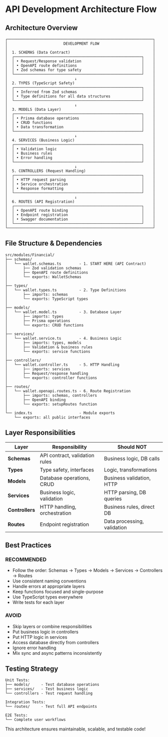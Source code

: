 # API Development Architecture Flow

## Architecture Overview

```
┌─────────────────────────────────────────────────────────────────┐
│                         DEVELOPMENT FLOW                        │
│                                                                 │
│  1. SCHEMAS (Data Contract)                                     │
│  ┌─────────────────────────────────────────────────────────┐    │
│  │ • Request/Response validation                           │    │
│  │ • OpenAPI route definitions                             │    │
│  │ • Zod schemas for type safety                           │    │
│  └─────────────────────────────────────────────────────────┘    │
│                              ↓                                  │
│  2. TYPES (TypeScript Safety)                                   │
│  ┌─────────────────────────────────────────────────────────┐    │
│  │ • Inferred from Zod schemas                             │    │
│  │ • Type definitions for all data structures              │    │
│  └─────────────────────────────────────────────────────────┘    │
│                              ↓                                  │
│  3. MODELS (Data Layer)                                         │
│  ┌─────────────────────────────────────────────────────────┐    │
│  │ • Prisma database operations                            │    │
│  │ • CRUD functions                                        │    │
│  │ • Data transformation                                   │    │
│  └─────────────────────────────────────────────────────────┘    │
│                              ↓                                  │
│  4. SERVICES (Business Logic)                                   │
│  ┌─────────────────────────────────────────────────────────┐    │
│  │ • Validation logic                                      │    │
│  │ • Business rules                                        │    │
│  │ • Error handling                                        │    │
│  └─────────────────────────────────────────────────────────┘    │
│                              ↓                                  │
│  5. CONTROLLERS (Request Handling)                              │
│  ┌─────────────────────────────────────────────────────────┐    │
│  │ • HTTP request parsing                                  │    │
│  │ • Service orchestration                                 │    │
│  │ • Response formatting                                   │    │
│  └─────────────────────────────────────────────────────────┘    │
│                              ↓                                  │
│  6. ROUTES (API Registration)                                   │
│  ┌─────────────────────────────────────────────────────────┐    │
│  │ • OpenAPI route binding                                 │    │
│  │ • Endpoint registration                                 │    │
│  │ • Swagger documentation                                 │    │
│  └─────────────────────────────────────────────────────────┘    │
└─────────────────────────────────────────────────────────────────┘
```

## File Structure & Dependencies

```
src/modules/Financial/
├── schemas/
│   └── wallet.schemas.ts        - 1. START HERE (API Contract)
│       ├── Zod validation schemas
│       ├── OpenAPI route definitions
│       └── exports: WalletSchemas
│
├── types/
│   └── wallet.types.ts          - 2. Type Definitions
│       ├── imports: schemas
│       └── exports: TypeScript types
│
├── models/
│   └── wallet.model.ts          - 3. Database Layer
│       ├── imports: types
│       ├── Prisma operations
│       └── exports: CRUD functions
│
├── services/
│   └── wallet.service.ts        - 4. Business Logic
│       ├── imports: types, models
│       ├── Validation & business rules
│       └── exports: service functions
│
├── controllers/
│   └── wallet.controller.ts     - 5. HTTP Handling
│       ├── imports: services
│       ├── Request/response handling
│       └── exports: controller functions
│
├── routes/
│   └── wallet.openapi.routes.ts - 6. Route Registration
│       ├── imports: schemas, controllers
│       ├── OpenAPI binding
│       └── exports: setupRoutes function
│
└── index.ts                     - Module exports
    └── exports: all public interfaces
```

## Layer Responsibilities

| Layer           | Responsibility                 | Should NOT                  |
| --------------- | ------------------------------ | --------------------------- |
| **Schemas**     | API contract, validation rules | Business logic, DB calls    |
| **Types**       | Type safety, interfaces        | Logic, transformations      |
| **Models**      | Database operations, CRUD      | Business validation, HTTP   |
| **Services**    | Business logic, validation     | HTTP parsing, DB queries    |
| **Controllers** | HTTP handling, orchestration   | Business rules, direct DB   |
| **Routes**      | Endpoint registration          | Data processing, validation |

## Best Practices

### RECOMMENDED

- Follow the order: Schemas → Types → Models → Services → Controllers → Routes
- Use consistent naming conventions
- Handle errors at appropriate layers
- Keep functions focused and single-purpose
- Use TypeScript types everywhere
- Write tests for each layer

### AVOID

- Skip layers or combine responsibilities
- Put business logic in controllers
- Put HTTP logic in services
- Access database directly from controllers
- Ignore error handling
- Mix sync and async patterns inconsistently

## Testing Strategy

```
Unit Tests:
├── models/     - Test database operations
├── services/   - Test business logic
└── controllers - Test request handling

Integration Tests:
└── routes/     - Test full API endpoints

E2E Tests:
└── Complete user workflows
```

This architecture ensures maintainable, scalable, and testable code!
